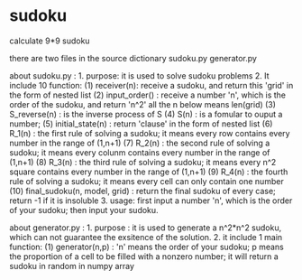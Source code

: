 # sudoku
calculate 9*9 sudoku

there are two files in the source dictionary
        sudoku.py
        generator.py

about sudoku.py :
        1. purpose: it is used to solve sudoku problems
        2. It include 10 function:
               (1) receiver(n): receive a sudoku, and return this 'grid' in the form of nested list 
               (2) input_order() : receive a number 'n', which is the order of the sudoku, and return 'n^2'
                            all the n below means  len(grid)
               (3) S_reverse(n) : is the inverse process of S
               (4) S(n) : is a fomular to ouput a number;
               (5) initial_state(n) : return 'clause' in the form of nested list
               (6) R_1(n) : the first rule of solving a sudoku; it means every row contains every number in the range of (1,n+1)
               (7) R_2(n) : the second rule of solving a sudoku; it means every colunm contains every number in the range of (1,n+1)
               (8) R_3(n) : the third rule of solving a sudoku; it means every n^2 square contains every number in the range of (1,n+1)
               (9) R_4(n) : the fourth rule of solving a sudoku; it means every cell can only contain one number
               (10) final_sudoku(n, model, grid) : return the final sudoku of every case; return -1 if it is insoluble 
        3. usage: first input a number 'n', which is the order of your sudoku;
                        then input your sudoku.

about generator.py :
       1. purpose : it is used to generate a n^2*n^2 sudoku, which can not guarantee the exsitence of the solution.
       2. it include 1 main function:
              (1) generator(n,p) : 'n' means the order of your sudoku; p means the proportion of a cell to be filled with a nonzero number;
                                               it will return a sudoku in random in numpy array
              
                        
